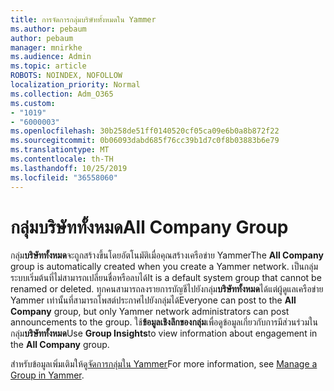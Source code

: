 ```yaml
---
title: การจัดการกลุ่มบริษัททั้งหมดใน Yammer
ms.author: pebaum
author: pebaum
manager: mnirkhe
ms.audience: Admin
ms.topic: article
ROBOTS: NOINDEX, NOFOLLOW
localization_priority: Normal
ms.collection: Adm_O365
ms.custom:
- "1019"
- "6000003"
ms.openlocfilehash: 30b258de51ff0140520cf05ca09e6b0a8b872f22
ms.sourcegitcommit: 0b06093dabd685f76cc39b1d7c0f8b03883b6e79
ms.translationtype: MT
ms.contentlocale: th-TH
ms.lasthandoff: 10/25/2019
ms.locfileid: "36558060"
---
```

# <a name="all-company-group"></a><span data-ttu-id="ba28f-102">กลุ่มบริษัททั้งหมด</span><span class="sxs-lookup"><span data-stu-id="ba28f-102">All Company Group</span></span>

<span data-ttu-id="ba28f-103">กลุ่ม**บริษัททั้งหมด**จะถูกสร้างขึ้นโดยอัตโนมัติเมื่อคุณสร้างเครือข่าย Yammer</span><span class="sxs-lookup"><span data-stu-id="ba28f-103">The **All Company** group is automatically created when you create a Yammer network.</span></span> <span data-ttu-id="ba28f-104">เป็นกลุ่มระบบเริ่มต้นที่ไม่สามารถเปลี่ยนชื่อหรือลบได้</span><span class="sxs-lookup"><span data-stu-id="ba28f-104">It is a default system group that cannot be renamed or deleted.</span></span> <span data-ttu-id="ba28f-105">ทุกคนสามารถลงรายการบัญชีไปยังกลุ่ม**บริษัททั้งหมด**ได้แต่ผู้ดูแลเครือข่าย Yammer เท่านั้นที่สามารถโพสต์ประกาศไปยังกลุ่มได้</span><span class="sxs-lookup"><span data-stu-id="ba28f-105">Everyone can post to the **All Company** group, but only Yammer network administrators can post announcements to the group.</span></span> <span data-ttu-id="ba28f-106">ใช้**ข้อมูลเชิงลึกของกลุ่ม**เพื่อดูข้อมูลเกี่ยวกับการมีส่วนร่วมในกลุ่ม**บริษัททั้งหมด**</span><span class="sxs-lookup"><span data-stu-id="ba28f-106">Use **Group Insights**to view information about engagement in the **All Company** group.</span></span>

<span data-ttu-id="ba28f-107">สำหรับข้อมูลเพิ่มเติมให้ดู[จัดการกลุ่มใน Yammer](https://support.office.com/article/Manage-a-group-in-Yammer-6e05c6d6-5548-4c88-89cd-e6757a514ef2)</span><span class="sxs-lookup"><span data-stu-id="ba28f-107">For more information, see [Manage a Group in Yammer](https://support.office.com/article/Manage-a-group-in-Yammer-6e05c6d6-5548-4c88-89cd-e6757a514ef2).</span></span>
